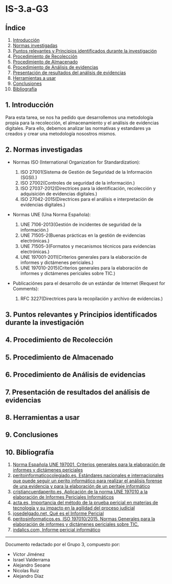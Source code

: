 # IS-3.a-G3

## Índice

1. [Introducción](#1-introducción)
2. [Normas investigadas](#2-normas-investigadas)
3. [Puntos relevantes y Principios identificados durante la investigación](#3-puntos-relevantes-y-principios-identificados-durante-la-investigación)
4. [Procedimiento de Recolección](#4-procedimiento-de-recolección)
5. [Procedimiento de Almacenado](#5-procedimiento-de-almacenado)
6. [Procedimiento de Análisis de evidencias](#6-procedimiento-de-análisis-de-evidencias)
7. [Presentación de resultados del análisis de evidencias](#7-presentación-de-resultados-del-análisis-de-evidencias)
8. [Herramientas a usar](#8-herramientas-a-usar)
9. [Conclusiones](#8-herramientas-a-usar)
10. [Bibliografía](#10-bibliografía)

## 1. Introducción

Para esta tarea, se nos ha pedido que desarrollemos una metodología propia para la recolección, el almacenamiento y el análisis de evidencias digitales. Para ello, debemos analizar las normativas y estandares ya creados y crear una metodología nosostros mismos.

## 2. Normas investigadas

- Normas ISO (International Organization for Standardization):

  1. ISO 27001(Sistema de Gestión de Seguridad de la Información (SGSI).)
  2. ISO 27002(Controles de seguridad de la información.)
  3. ISO 27037-2012(Directrices para la identificación, recolección y adquisición de evidencias digitales.)
  4. ISO 27042-2015(Directrices para el análisis e interpretación de evidencias digitales.)

- Normas UNE (Una Norma Española):

  1. UNE 7106-2013(Gestión de incidentes de seguridad de la información.)
  2. UNE 71505-2(Buenas prácticas en la gestión de evidencias electrónicas.)
  3. UNE 71505-3(Formatos y mecanismos técnicos para evidencias electrónicas.)
  4. UNE 197001-2011(Criterios generales para la elaboración de informes y dictámenes periciales.)
  5. UNE 197010-2015(Criterios generales para la elaboración de informes y dictámenes periciales sobre TIC.)

- Publicaciónes para el desarrollo de un estándar de Internet (Request for Comments):

  1. RFC 3227(Directrices para la recopilación y archivo de evidencias.)

## 3. Puntos relevantes y Principios identificados durante la investigación

## 4. Procedimiento de Recolección

## 5. Procedimiento de Almacenado

## 6. Procedimiento de Análisis de evidencias

## 7. Presentación de resultados del análisis de evidencias

## 8. Herramientas a usar

## 9. Conclusiones

## 10. Bibliografía

1. [Norma Española UNE 197001, Criterios generales para la elaboración de informes y dictámenes periciales](https://educacionadistancia.juntadeandalucia.es/centros/cadiz/pluginfile.php/700890/mod_resource/content/0/UNE_1970012011.pdf)
2. [peritoinformaticocolegiado.es, Estándares nacionales e internacionales que puede seguir un perito informático para realizar el análisis forense de una evidencia y para la elaboración de un peritaje informático](https://peritoinformaticocolegiado.es/blog/estandares-nacionales-e-internacionales-que-puede-seguir-un-perito-informatico-para-realizar-el-analisis-forense-de-una-evidencia-y-para-la-elaboracion-de-un-peritaje-informatico/)
3. [cristiancuerdaperito.es, Aplicación de la norma UNE 197010 a la elaboración de Informes Periciales Informáticos](https://cristiancuerdaperito.es/2023/02/28/aplicacion-de-la-norma-une-197010-a-la-elaboracion-de-informes-periciales-informaticos/)
4. [acta.es, Importancia del método de la prueba pericial en materias de tecnología y su impacto en la agilidad del proceso judicial](https://www.acta.es/medios/articulos/cultura_y_sociedad/059001.pdf)
5. [josedelgado.net, Qué es el Informe Pericial](https://josedelgado.net/que-es-el-informe-pericial/)
6. [peritosinformaticos.es, ISO 197010/2015. Normas Generales para la elaboración de informes y dictámenes periciales sobre TIC.](https://peritosinformaticos.es/iso-197010-perito-informatico/)
7. [indalics.com, Informe pericial informático](https://indalics.com/informe-pericial-informatico)

---

Documento redactado por el Grupo 3, compuesto por:

- Víctor Jiménez
- Israel Valderrama
- Alejandro Seoane
- Nicolas Ruiz
- Alejandro Díaz
